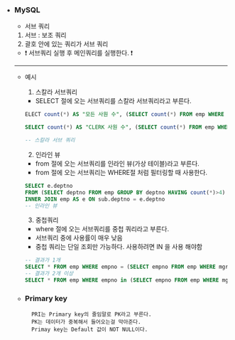 - ### MySQL
    - 서브 쿼리
    1. 서브 : 보조 쿼리
    2. 괄호 안에 있는 쿼리가 서브 쿼리

    * ❗ 서브쿼리 실행 후 메인쿼리를 실행한다. ❗

    ----
  - 예시
    1. 스칼라 서브쿼리
    - SELECT 절에 오는 서브쿼리를 스칼라 서브쿼리라고 부른다.
    ```sql
    ELECT count(*) AS "모든 사원 수", (SELECT count(*) FROM emp WHERE job = "MANAGER") AS "사원 수" FROM emp

    SELECT count(*) AS "CLERK 사원 수", (SELECT count(*) FROM emp WHERE mgr IS NOT NULL) AS "사수가 있는 사원" FROM emp WHERE job = "CLERK"

    -- 스칼라 서브 쿼리
    ```
    2. 인라인 뷰
    - from 절에 오는 서브쿼리를 인라인 뷰(가상 테이블)라고 부른다. 
    - from 절에 오는 서브쿼리는 WHERE절 처럼 필터링할 때 사용한다.
    ```sql
    SELECT e.deptno
    FROM (SELECT deptno FROM emp GROUP BY deptno HAVING count(*)>4) AS sub
    INNER JOIN emp AS e ON sub.deptno = e.deptno
    -- 인라인 뷰
    ```
    3. 중첩쿼리
    - where 절에 오는 서브쿼리를 중첩 쿼리라고 부른다. 
    - 서브쿼리 중에 사용률이 매우 낮음
    - 중첩 쿼리는 단일 조회만 가능하다. 사용하려면 IN 을 사용 해야함
    ```sql
    -- 결과가 1개  
    SELECT * FROM emp WHERE empno = (SELECT empno FROM emp WHERE mgr IS null)
    -- 결과가 2개 이상
    SELECT * FROM emp WHERE empno in (SELECT empno FROM emp WHERE mgr IS null)
    ```

  - ### Primary key
          PRI는 Primary key의 줄임말로 PK라고 부른다.
          PK는 데이터가 중복해서 들어오는걸 막아준다.
          Primay key는 Default 값이 NOT NULL이다.